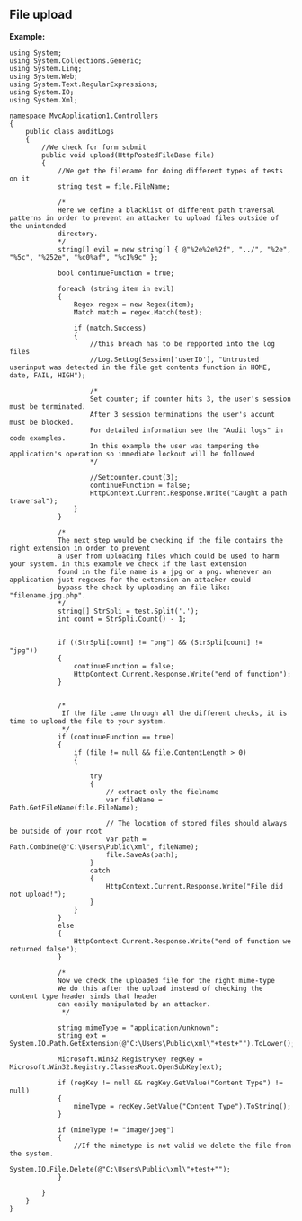	 	
File upload
-------

**Example:**
	
	using System;
	using System.Collections.Generic;
	using System.Linq;
	using System.Web;
	using System.Text.RegularExpressions;
	using System.IO;
	using System.Xml;

	namespace MvcApplication1.Controllers
	{
		public class auditLogs
		{
			//We check for form submit
			public void upload(HttpPostedFileBase file)
			{
				//We get the filename for doing different types of tests on it
				string test = file.FileName;

				/*
				Here we define a blacklist of different path traversal patterns in order to prevent an attacker to upload files outside of the unintended
				directory.
				*/
				string[] evil = new string[] { @"%2e%2e%2f", "../", "%2e", "%5c", "%252e", "%c0%af", "%c1%9c" };

				bool continueFunction = true;

				foreach (string item in evil)
				{
					Regex regex = new Regex(item);
					Match match = regex.Match(test);

					if (match.Success)
					{
						//this breach has to be repported into the log files
						//Log.SetLog(Session['userID'], "Untrusted userinput was detected in the file get contents function in HOME, date, FAIL, HIGH");

						/*
						Set counter; if counter hits 3, the user's session must be terminated.
						After 3 session terminations the user's acount must be blocked.
						For detailed information see the "Audit logs" in code examples.
						In this example the user was tampering the application's operation so immediate lockout will be followed
						*/

						//Setcounter.count(3);
						continueFunction = false;
						HttpContext.Current.Response.Write("Caught a path traversal");
					}
				}

				/*
				The next step would be checking if the file contains the right extension in order to prevent
				a user from uploading files which could be used to harm your system. in this example we check if the last extension
				found in the file name is a jpg or a png. whenever an application just regexes for the extension an attacker could
				bypass the check by uploading an file like: "filename.jpg.php".
				*/
				string[] StrSpli = test.Split('.');
				int count = StrSpli.Count() - 1;
			

				if ((StrSpli[count] != "png") && (StrSpli[count] != "jpg"))
				{
					continueFunction = false;
					HttpContext.Current.Response.Write("end of function");
				}

			
				/*
				 If the file came through all the different checks, it is time to upload the file to your system. 
				 */
				if (continueFunction == true)
				{
					if (file != null && file.ContentLength > 0)
					{

						try
						{
							// extract only the fielname
							var fileName = Path.GetFileName(file.FileName);

							// The location of stored files should always be outside of your root
							var path = Path.Combine(@"C:\Users\Public\xml", fileName);
							file.SaveAs(path);
						}
						catch
						{
							HttpContext.Current.Response.Write("File did not upload!");
						}
					}
				}
				else
				{
					HttpContext.Current.Response.Write("end of function we returned false");
				}

				/*
				Now we check the uploaded file for the right mime-type
				We do this after the upload instead of checking the content type header sinds that header 
				can easily manipulated by an attacker. 
				 */

				string mimeType = "application/unknown";
				string ext = System.IO.Path.GetExtension(@"C:\Users\Public\xml\"+test+"").ToLower();

				Microsoft.Win32.RegistryKey regKey = Microsoft.Win32.Registry.ClassesRoot.OpenSubKey(ext);

				if (regKey != null && regKey.GetValue("Content Type") != null)
				{
					mimeType = regKey.GetValue("Content Type").ToString();
				}

				if (mimeType != "image/jpeg") 
				{   
					//If the mimetype is not valid we delete the file from the system.
					System.IO.File.Delete(@"C:\Users\Public\xml\"+test+"");
				}
		   
			}
		}
	}


